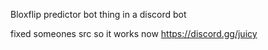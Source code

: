 Bloxflip predictor bot thing in a discord bot

fixed someones src so it works now
https://discord.gg/juicy
